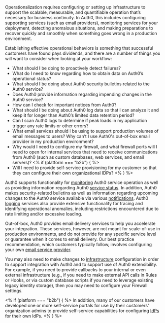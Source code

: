 Operationalization requires configuring or setting up infrastructure to support the scalable, measurable, and quantifiable operation that’s necessary for business continuity. In Auth0, this includes configuring supporting services (such as email providers), monitoring services for your deployment, detecting anomalous situations, and making preparations to recover quickly and smoothly when something goes wrong in a production environment. 

Establishing effective operational behaviors is something that successful customers have found pays dividends, and there are a number of things you will want to consider when looking at your workflow:

*	What should I be doing to proactively detect failures?
*	What do I need to know regarding how to obtain data on Auth0’s operational status?
*	What should I be doing about Auth0 security bulletins related to the Auth0 service?
*	Does Auth0 provide information regarding impending changes in the Auth0 service?
*	How can I check for important notices from Auth0?
*	What should I be doing about Auth0 log data so that I can analyze it and keep it for longer than Auth0’s limited data retention period?
*	Can I scan Auth0 logs to determine if peak loads in my application trigger any rate limits or other errors?
*	What email services should I be using to support production volumes of email messages to users? Why can’t I use Auth0's out-of-box email provider in my production environment?
*	Why would I need to configure my firewall, and what firewall ports will I need to open for internal services that need to receive communications from Auth0 (such as custom databases, web services, and email servers)?
<% if (platform === "b2b") { %>
* Will I need to provide self-service provisioning for my customer so that they can configure their own organizational  IDPs?
<%  } %>

Auth0 supports functionality for [monitoring](#monitoring) Auth0 service operation as well as providing information regarding Auth0 [service status](#service-status). In addition, Auth0 makes security-related bulletins as well as information regarding upcoming changes to the Auth0 service available via various [notifications](#notifications). Auth0 [logging](#logging) services also provide extensive functionality for tracing and identifying operational anomalies, including restrictions encountered due to rate limiting and/or excessive loading.

Out-of-box, Auth0 provides email delivery services to help you accelerate your integration. These services, however, are not meant for scale-of-use in production environments, and do not provide for any specific service level or guarantee when it comes to email delivery. Our best practice recommendation, which customers typically follow, involves configuring your own [email service provider](#email-provider-setup).

You may also need to make changes to [infrastructure](#infrastructure) configuration in order to support integration with Auth0 and to support use of Auth0 extensibility. For example, if you need to provide callbacks to your internal or even external infrastructure (e.g., if you need to make external API calls in Rules or Hooks, or via custom database scripts if you need to leverage existing legacy identity storage), then you may need to configure your Firewall settings.

<% if (platform === "b2b") { %>
In addition, many of our customers have developed one or more self-service portals for use by their customers' organization admins to provide self-service capabilities for configuring [IdPs](#self-service-idp-provisioning) for their own IdPs.
<%  } %>
